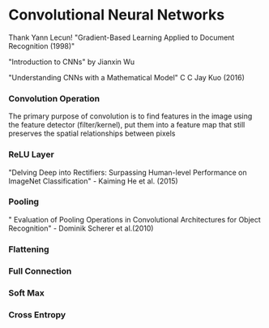 # Convolutional Neural Networks

Thank Yann Lecun!
"Gradient-Based Learning Applied to Document Recognition (1998)"

"Introduction to CNNs" by Jianxin Wu

"Understanding CNNs with a Mathematical Model" C C Jay Kuo (2016)

### Convolution Operation

The primary purpose of convolution is to find features in the image using the feature detector (filter/kernel), put them into a feature map that still preserves the spatial relationships between pixels

### ReLU Layer

"Delving Deep into Rectifiers: Surpassing Human-level Performance on ImageNet Classification" - Kaiming He et al. (2015)

### Pooling

" Evaluation of Pooling Operations in Convolutional Architectures for Object Recognition" - Dominik Scherer et al.(2010)
### Flattening
### Full Connection
### Soft Max
### Cross Entropy
